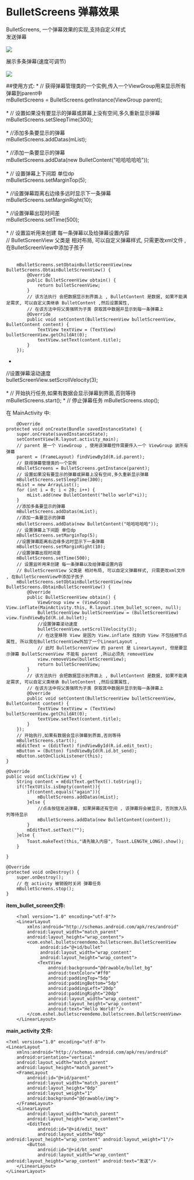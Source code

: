 # BulletScreens 弹幕效果		
>
BulletScreens, 一个弹幕效果的实现,支持自定义样式<br>
发送弹幕<br><br>
![](http://i.imgur.com/EtXoqkv.gif)
>
展示多条弹幕(速度可调节)<br><br>
![](http://i.imgur.com/svEQzwK.gif)

##使用方式:
* 
// 获得弹幕管理类的一个实例,传入一个ViewGroup用来显示所有弹幕到parent中<br>
mBulletScreens = BulletScreens.getInstance(ViewGroup parent);<br><br>
* 
// 设置如果没有要显示的弹幕或屏幕上没有空间,多久重新显示弹幕<br>
mBulletScreens.setSleepTime(300);<br><br>
* 
//添加多条要显示的弹幕<br>
mBulletScreens.addDatas(mList);<br><br>
* 
//添加一条要显示的弹幕<br>
mBulletScreens.addData(new BulletContent("哈哈哈哈哈"));<br><br>
* 
// 设置弹幕上下间距 单位dp<br>
mBulletScreens.setMarginTop(5);<br><br>
* 
//设置弹幕距离右边缘多远时显示下一条弹幕<br>
mBulletScreens.setMarginRight(10);<br><br>
* 
//设置弹幕出现时间差<br>
mBulletScreens.setTime(500);<br><br>
* 
// 设置监听用来创建 每一条弹幕以及给弹幕设置内容<br>
// BulletScreenView 父类是 相对布局, 可以自定义弹幕样式, 只需更改xml文件 , 在BulletScreenView中添加子孩子<br><br>
>
		mBulletScreens.setObtainBulletScreenView(new BulletScreens.ObtainBulletScreenView() {
			@Override
			public BulletScreenView obtain() {
				return bulletScreenView;
			}
			// 该方法执行 会把数据显示到界面上 , BulletContent 是数据, 如果不能满足需求, 可以自定义类继承 BulletContent ,然后设置属性,
			// 在该方法中将父类强转为子类 获取其中数据并显示到每一条弹幕上
			@Override
			public void setContent(BulletScreenView bulletScreenView, BulletContent content) {
				TextView textView = (TextView) bulletScreenView.getChildAt(0);
				textView.setText(content.title);
			}
		});
* 
//设置弹幕滚动速度<br>
bulletScreenView.setScrollVelocity(3);<br><br>
* 
// 开始执行任务,如果有数据会显示弹幕到界面,否则等待
mBulletScreens.start();
* 
// 停止弹幕任务
mBulletScreens.stop();

在 MainActivity 中:

		@Override
	protected void onCreate(Bundle savedInstanceState) {
		super.onCreate(savedInstanceState);
		setContentView(R.layout.activity_main);
		// parent 是一个 ViewGroup , 使用该弹幕控件需要传入一个 ViewGroup 装所有弹幕
		parent = (FrameLayout) findViewById(R.id.parent);
		// 获得弹幕管理类的一个实例
		mBulletScreens = BulletScreens.getInstance(parent);
		// 设置如果没有要显示的弹幕或屏幕上没有空间,多久重新显示弹幕
		mBulletScreens.setSleepTime(300);
		mList = new ArrayList();
		for (int i = 0; i < 20; i++) {
			mList.add(new BulletContent("hello world"+i));
		}
		//添加多条要显示的弹幕
		mBulletScreens.addDatas(mList);
		//添加一条要显示的弹幕
		mBulletScreens.addData(new BulletContent("哈哈哈哈哈"));
		// 设置弹幕上下间距 单位dp
		mBulletScreens.setMarginTop(5);
		//设置弹幕距离右边缘多远时显示下一条弹幕
		mBulletScreens.setMarginRight(10);
		//设置弹幕出现时间差
		mBulletScreens.setTime(500);
		// 设置监听用来创建 每一条弹幕以及给弹幕设置内容
		// BulletScreenView 父类是 相对布局, 可以自定义弹幕样式, 只需更改xml文件 , 在BulletScreenView中添加子孩子
		mBulletScreens.setObtainBulletScreenView(new BulletScreens.ObtainBulletScreenView() {
			@Override
			public BulletScreenView obtain() {
				ViewGroup view = (ViewGroup) View.inflate(MainActivity.this, R.layout.item_bullet_screen, null);
				BulletScreenView bulletScreenView = (BulletScreenView) view.findViewById(R.id.bullet);
				//设置弹幕滚动速度
				bulletScreenView.setScrollVelocity(3);
				// 在这里移除 View 是因为 View.inflate 找到的 View 不包括根节点属性, 所以我在BulletScreenView外加了一个LinearLayout , 
				// 此时 BulletScreenView 的 parent 是 LinearLayout, 但是要显示弹幕 BulletScreenView 不能有 parent ,所以必须先 removeView
				view.removeView(bulletScreenView);
				return bulletScreenView;
			}
			// 该方法执行 会把数据显示到界面上 , BulletContent 是数据, 如果不能满足需求, 可以自定义类继承 BulletContent ,然后设置属性,
			// 在该方法中将父类强转为子类 获取其中数据并显示到每一条弹幕上
			@Override
			public void setContent(BulletScreenView bulletScreenView, BulletContent content) {
				TextView textView = (TextView) bulletScreenView.getChildAt(0);
				textView.setText(content.title);
			}
		});
		// 开始执行,如果有数据会显示弹幕到界面,否则等待
		mBulletScreens.start();
		mEditText = (EditText) findViewById(R.id.edit_text);
		mButton = (Button) findViewById(R.id.bt_send);
		mButton.setOnClickListener(this);
	}
		
	@Override
	public void onClick(View v) {
		String content = mEditText.getText().toString();
		if(!TextUtils.isEmpty(content)){
			if(content.equals("again")){
				mBulletScreens.addDatas(mList);
			}else {
				//点击按钮发送弹幕, 如果屏幕还有空间 , 该弹幕将会被显示, 否则放入队列等待显示
				mBulletScreens.addData(new BulletContent(content));
			}
			mEditText.setText("");
		}else {
			Toast.makeText(this,"请先输入内容", Toast.LENGTH_LONG).show();
		}

	}

	@Override
	protected void onDestroy() {
		super.onDestroy();
		// 在 activity 被销毁时关闭 弹幕任务
		mBulletScreens.stop();
	}

**item_bullet_screen文件:**
>
		<?xml version="1.0" encoding="utf-8"?>
		<LinearLayout
		    xmlns:android="http://schemas.android.com/apk/res/android"
		    android:layout_width="match_parent"
		    android:layout_height="wrap_content">
		    <com.eshel.bulletscreendemo.bulletscreen.BulletScreenView
		         android:id="@+id/bullet"
		         android:layout_width="wrap_content"
		         android:layout_height="wrap_content">
		        <TextView
		            android:background="@drawable/bullet_bg"
		            android:textColor="#ff0"
		            android:paddingTop="5dp"
		            android:paddingBottom="5dp"
		            android:paddingLeft="20dp"
		            android:paddingRight="20dp"
		            android:layout_width="wrap_content"
		            android:layout_height="wrap_content"
		            android:text="Hello World!"/>
		    </com.eshel.bulletscreendemo.bulletscreen.BulletScreenView>
		</LinearLayout>

**main_activity 文件:**
>
	<?xml version="1.0" encoding="utf-8"?>
	<LinearLayout
	    xmlns:android="http://schemas.android.com/apk/res/android"
	    android:orientation="vertical"
	    android:layout_width="match_parent"
	    android:layout_height="match_parent">
	    <FrameLayout
	        android:id="@+id/parent"
	        android:layout_width="match_parent"
	        android:layout_height="0dp"
	        android:layout_weight="1"
	        android:background="@drawable/img">
	    </FrameLayout>
	    <LinearLayout
	        android:layout_width="match_parent"
	        android:layout_height="wrap_content">
	        <EditText
	            android:id="@+id/edit_text"
	            android:layout_width="0dp" android:layout_height="wrap_content" android:layout_weight="1"/>
	        <Button
	            android:id="@+id/bt_send"
	            android:layout_width="wrap_content" android:layout_height="wrap_content" android:text="发送"/>
	    </LinearLayout>
	</LinearLayout>
